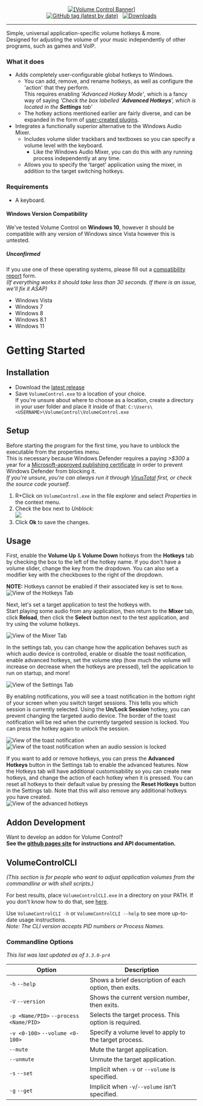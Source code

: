 <p align="center">
<a href="https://radj307.github.io/volume-control"><img alt="[Volume Control Banner]" src="https://i.imgur.com/rMbNIhU.png"></a><br/>
<a href="https://github.com/radj307/volume-control/releases"><img alt="GitHub tag (latest by date)" src="https://img.shields.io/github/v/tag/radj307/volume-control?color=e8e8e7&label=Latest%20Version&logo=github&logoColor=e8e8e7&style=flat-square"></a>&nbsp;&nbsp;&nbsp;<a href="https://github.com/radj307/volume-control/releases"><img alt="Downloads" src="https://img.shields.io/github/downloads/radj307/volume-control/total?color=e8e8e7&logo=github&logoColor=e8e8e7&style=flat-square"></a>
</p>

***

Simple, universal application-specific volume hotkeys & more.  
Designed for adjusting the volume of your music independently of other programs, such as games and VoIP.  


### What it does

- Adds completely user-configurable global hotkeys to Windows.
  - You can add, remove, and rename hotkeys, as well as configure the 'action' that they perform.  
    This requires enabling *'Advanced Hotkey Mode'*, which is a fancy way of saying *'Check the box labelled '**Advanced Hotkeys**', which is located in the **Settings** tab'*
  - The hotkey actions mentioned earlier are fairly diverse, and can be expanded in the form of [user-created plugins](https://radj307.github.io/volume-control).
- Integrates a functionally superior alternative to the Windows Audio Mixer.  
  - Includes volume slider trackbars and textboxes so you can specify a volume level with the keyboard.
    - Like the Windows Audio Mixer, you can do this with any running process independently at any time.
  - Allows you to specify the 'target' application using the mixer, in addition to the target switching hotkeys.

### Requirements

- A keyboard.

#### Windows Version Compatibility
We've tested Volume Control on **Windows 10**, however it should be compatible with any version of Windows since Vista however this is untested.  

##### Unconfirmed

If you use one of these operating systems, please fill out a [compatibility report](https://github.com/radj307/volume-control/issues/new?assignees=radj307&labels=os-support&template=Compatibility.yml&title=Windows+Version+Compatibility+Report&version=Windows+Vista) form.  
*(If everything works it should take less than 30 seconds. If there is an issue, we'll fix it ASAP)*
- Windows Vista
- Windows 7
- Windows 8
- Windows 8.1
- Windows 11

# Getting Started

## Installation
- Download the [latest release](https://github.com/radj307/volume-control/releases)
- Save `VolumeControl.exe` to a location of your choice.  
If you're unsure about where to choose as a location, create a directory in your user folder and place it inside of that:
`C:\Users\<USERNAME>\VolumeControl\VolumeControl.exe`

## Setup
Before starting the program for the first time, you have to unblock the executable from the properties menu.  
This is necessary because Windows Defender requires a paying *&gt;$300* a year for a [Microsoft-approved publishing certificate](https://docs.microsoft.com/en-us/windows-hardware/drivers/dashboard/get-a-code-signing-certificate) in order to prevent Windows Defender from blocking it.  
*If you're unsure, you're can always run it through [VirusTotal](https://www.virustotal.com/gui/home/upload) first, or check the source code yourself.*

 1. R+Click on `VolumeControl.exe` in the file explorer and select *Properties* in the context menu.  
 2. Check the box next to *Unblock:*  
 ![](https://i.imgur.com/NMI4m4F.png)  
 3. Click **Ok** to save the changes.  


## Usage
First, enable the **Volume Up** & **Volume Down** hotkeys from the **Hotkeys** tab by checking the box to the left of the hotkey name. If you don't have a volume slider, change the key from the dropdown. You can also set a modifier key with the checkboxes to the right of the dropdown. 

**NOTE:** Hotkeys cannot be enabled if their associated key is set to `None`.
![View of the Hotkeys Tab](https://i.imgur.com/Qvkev52.png)


Next, let's set a target application to test the hotkeys with.  
Start playing some audio from any application, then return to the **Mixer** tab, click **Reload**, then click the **Select** button next to the test application, and try using the volume hotkeys.  

![View of the Mixer Tab](https://i.imgur.com/r5uaSx0.png)

In the settings tab, you can change how the application behaves such as which audio device is controlled, enable or disable the toast notification, enable advanced hotkeys, set the volume step (how much the volume will increase on decrease when the hotkeys are pressed), tell the application to run on startup, and more!

![View of the Settings Tab](https://i.imgur.com/jx8j1bC.png)

By enabling notifications, you will see a toast notification in the bottom right of your screen when you switch target sessions. This tells you which session is currently selected. Using the **Un/Lock Session** hotkey, you can prevent changing the targeted audio device. The border of the toast notification will be red when the currently targeted session is locked. You can press the hotkey again to unlock the session. 

![View of the toast notification](https://i.imgur.com/YWoXPxW.png)
![View of the toast notification when an audio session is locked](https://i.imgur.com/KOdYtGi.png)

If you want to add or remove hotkeys, you can press the **Advanced Hotkeys** button in the Settings tab to enable the advanced features. Now the Hotkeys tab will have additional customisability so you can create new hotkeys, and change the action of each hotkey when it is pressed. You can reset all hotkeys to their default value by pressing the **Reset Hotkeys** button in the Settings tab. Note that this will also remove any additional hotkeys you have created.  
![View of the advanced hotkeys](https://i.imgur.com/JccOVnO.png)

## Addon Development
Want to develop an addon for Volume Control?  
**See the [github pages site](https://radj307.github.io/volume-control) for instructions and API documentation.**


## VolumeControlCLI
*(This section is for people who want to adjust application volumes from the commandline or with shell scripts.)*

For best results, place `VolumeControlCLI.exe` in a directory on your PATH. If you don't know how to do that, see [here](https://stackoverflow.com/a/44272417/8705305).  

Use `VolumeControlCLI -h` or `VolumeControlCLI --help` to see more up-to-date usage instructions.  
_Note: The CLI version accepts PID numbers or Process Names._

### Commandline Options
_This list was last updated as of `3.3.0-pr4`_

| Option                                  | Description                                            |
|-----------------------------------------|--------------------------------------------------------|
| `-h`  `--help`                          | Shows a brief description of each option, then exits.  |
| `-V`  `--version`                       | Shows the current version number, then exits.          |
| `-p <Name/PID>`  `--process <Name/PID>` | Selects the target process. This option is required.   |
| `-v <0-100>`  `--volume <0-100>`        | Specify a volume level to apply to the target process. |
| `--mute`                                |  Mute the target application.                          |
| `--unmute`                              | Unmute the target application.                         |
| `-s`  `--set`                           | Implicit when `-v` or `--volume` is specified.         |
| `-g`  `--get`                           | Implicit when `-v`/`--volume` isn't specified.         |
